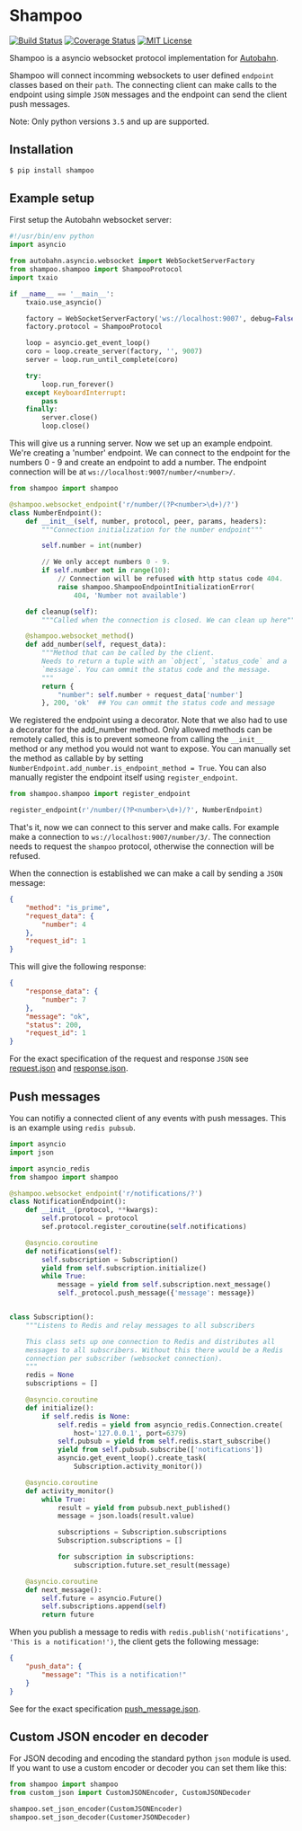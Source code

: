 # Shampoo

[![Build Status](http://img.shields.io/travis/wendbv/shampoo.svg)](https://travis-ci.org/wendbv/shampoo)
[![Coverage Status](http://img.shields.io/coveralls/wendbv/shampoo.svg)](https://coveralls.io/r/wendbv/shampoo)
[![MIT License](https://img.shields.io/badge/license-MIT-green.svg)](https://tldrlegal.com/license/mit-license)

Shampoo is a asyncio websocket protocol implementation for [Autobahn](http://autobahn.ws/python/).

Shampoo will connect incomming websockets to user defined `endpoint` classes based on their `path`. The connecting client can make calls to the endpoint using simple `JSON` messages and the endpoint can send the client push messages.

Note: Only python versions `3.5` and up are supported.

## Installation

```bash
$ pip install shampoo
```

## Example setup

First setup the Autobahn websocket server:

```python
#!/usr/bin/env python
import asyncio

from autobahn.asyncio.websocket import WebSocketServerFactory
from shampoo.shampoo import ShampooProtocol
import txaio

if __name__ == '__main__':
    txaio.use_asyncio()

    factory = WebSocketServerFactory('ws://localhost:9007', debug=False)
    factory.protocol = ShampooProtocol

    loop = asyncio.get_event_loop()
    coro = loop.create_server(factory, '', 9007)
    server = loop.run_until_complete(coro)

    try:
        loop.run_forever()
    except KeyboardInterrupt:
        pass
    finally:
        server.close()
        loop.close()
```

This will give us a running server. Now we set up an example endpoint. We're
creating a 'number' endpoint. We can connect to the endpoint for the numbers
0 - 9 and create an endpoint to add a number. The endpoint connection will be
at `ws://localhost:9007/number/<number>/`.

```python
from shampoo import shampoo

@shampoo.websocket_endpoint('r/number/(?P<number>\d+)/?')
class NumberEndpoint():
    def __init__(self, number, protocol, peer, params, headers):
        """Connection initialization for the number endpoint"""

        self.number = int(number)

        // We only accept numbers 0 - 9.
        if self.number not in range(10):
            // Connection will be refused with http status code 404.
            raise shampoo.ShampooEndpointInitializationError(
                404, 'Number not available')

    def cleanup(self):
        """Called when the connection is closed. We can clean up here"""

    @shampoo.websocket_method()
    def add_number(self, request_data):
        """Method that can be called by the client.
        Needs to return a tuple with an `object`, `status_code` and a
        `message`. You can ommit the status code and the message.
        """
        return {
            "number": self.number + request_data['number']
        }, 200, 'ok'  ## You can ommit the status code and message
```

We registered the endpoint using a decorator. Note that we also had to use a
decorator for the add_number method. Only allowed methods can be remotely
called, this is to prevent someone from calling the `__init__` method or any
method you would not want to expose. You can manually set the method as
callable by by setting `NumberEndpoint.add_number.is_endpoint_method = True`.
You can also manually register the endpoint itself using `register_endpoint`.

```python
from shampoo.shampoo import register_endpoint

register_endpoint(r'/number/(?P<number>\d+)/?', NumberEndpoint)
```

That's it, now we can connect to this server and make calls. For example make
a connection to `ws://localhost:9007/number/3/`. The connection needs to
request the `shampoo` protocol, otherwise the connection will be refused.

When the connection is established we can make a call by sending a `JSON`
message:

```json
{
    "method": "is_prime",
    "request_data": {
        "number": 4
    },
    "request_id": 1
}
```

This will give the following response:

```json
{
    "response_data": {
        "number": 7
    },
    "message": "ok",
    "status": 200,
    "request_id": 1
}
```

For the exact specification of the request and response `JSON` see
[request.json](schemas/request.json) and
[response.json](schemas/response.json).


## Push messages

You can notifiy a connected client of any events with push messages. This is
an example using `redis pubsub`.

```python
import asyncio
import json

import asyncio_redis
from shampoo import shampoo

@shampoo.websocket_endpoint('r/notifications/?')
class NotificationEndpoint():
    def __init__(protocol, **kwargs):
        self.protocol = protocol
        sef.protocol.register_coroutine(self.notifications)

    @asyncio.coroutine
    def notifications(self):
        self.subscription = Subscription()
        yield from self.subscription.initialize()
        while True:
            message = yield from self.subscription.next_message()
            self._protocol.push_message({'message': message})


class Subscription():
    """Listens to Redis and relay messages to all subscribers

    This class sets up one connection to Redis and distributes all
    messages to all subscribers. Without this there would be a Redis
    connection per subscriber (websocket connection).
    """
    redis = None
    subscriptions = []

    @asyncio.coroutine
    def initialize():
        if self.redis is None:
            self.redis = yield from asyncio_redis.Connection.create(
                host='127.0.0.1', port=6379)
            self.pubsub = yield from self.redis.start_subscribe()
            yield from self.pubsub.subscribe(['notifications'])
            asyncio.get_event_loop().create_task(
                Subscription.activity_monitor())

    @asyncio.coroutine
    def activity_monitor()
        while True:
            result = yield from pubsub.next_published()
            message = json.loads(result.value)

            subscriptions = Subscription.subscriptions
            Subscription.subscriptions = []

            for subscription in subscriptions:
                subscription.future.set_result(message)

    @asyncio.coroutine
    def next_message():
        self.future = asyncio.Future()
        self.subscriptions.append(self)
        return future
```

When you publish a message to redis with
`redis.publish('notifications', 'This is a notification!')`, the client
gets the following message:

```json
{
    "push_data": {
        "message": "This is a notification!"
    }
}
```

See for the exact specification [push_message.json](schemas/push_message.json).


## Custom JSON encoder en decoder

For JSON decoding and encoding the standard python `json` module is used. If
you want to use a custom encoder or decoder you can set them like this:

```python
from shampoo import shampoo
from custom_json import CustomJSONEncoder, CustomJSONDecoder

shampoo.set_json_encoder(CustomJSONEncoder)
shampoo.set_json_decoder(CustomerJSONDecoder)
```
